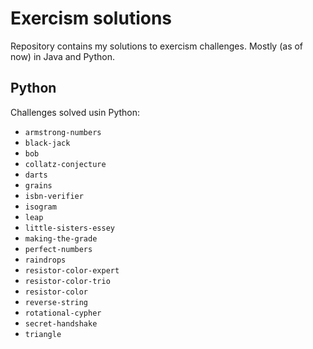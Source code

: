 # Exercism solutions
Repository contains my solutions to exercism challenges. Mostly (as of now) in Java and Python.

## Python
Challenges solved usin Python:

- `armstrong-numbers`
- `black-jack`
- `bob`
- `collatz-conjecture`
- `darts`
- `grains`
- `isbn-verifier`
- `isogram`
- `leap`
- `little-sisters-essey`
- `making-the-grade`
- `perfect-numbers`
- `raindrops`
- `resistor-color-expert`
- `resistor-color-trio`
- `resistor-color`
- `reverse-string`
- `rotational-cypher`
- `secret-handshake`
- `triangle`


